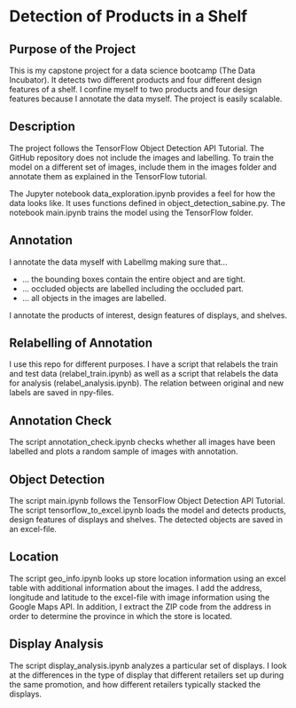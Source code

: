 # Detection of Products in a Shelf

## Purpose of the Project
This is my capstone project for a data science bootcamp (The Data Incubator). It detects two different products and four different design features of a shelf. I confine myself to two products and four design features because I annotate the data myself. The project is easily scalable.

## Description
The project follows the TensorFlow Object Detection API Tutorial. The GitHub repository does not include the images and labelling. To train the model on a different set of images, include them in the images folder and annotate them as explained in the TensorFlow tutorial.

The Jupyter notebook data_exploration.ipynb provides a feel for how the data looks like. It uses functions defined in object_detection_sabine.py. The notebook main.ipynb trains the model using the TensorFlow folder. 

## Annotation
I annotate the data myself with LabelImg making sure that...

* ... the bounding boxes contain the entire object and are tight.
* ... occluded objects are labelled including the occluded part.
* ... all objects in the images are labelled.

I annotate the products of interest, design features of displays, and shelves.

## Relabelling of Annotation
I use this repo for different purposes. I have a script that relabels the train and test data (relabel_train.ipynb) as well as a script that relabels the data for analysis (relabel_analysis.ipynb). The relation between original and new labels are saved in npy-files.

## Annotation Check
The script annotation_check.ipynb checks whether all images have been labelled and plots a random sample of images with annotation.

## Object Detection
The script main.ipynb follows the TensorFlow Object Detection API Tutorial. The script tensorflow_to_excel.ipynb loads the model and detects products, design features of displays and shelves. The detected objects are saved in an excel-file.

## Location
The script geo_info.ipynb looks up store location information using an excel table with additional information about the images. I add the address, longitude and latitude to the excel-file with image information using the Google Maps API. In addition, I extract the ZIP code from the address in order to determine the province in which the store is located.

## Display Analysis
The script display_analysis.ipynb analyzes a particular set of displays. I look at the differences in the type of display that different retailers set up during the same promotion, and how different retailers typically stacked the displays.
